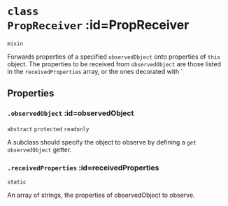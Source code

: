 
# <code>class <b>PropReceiver</b></code> :id=PropReceiver

`mixin`

Forwards properties of a specified `observedObject` onto properties of
`this` object. The properties to be received from `observedObject` are those
listed in the `receivedProperties` array, or the ones decorated with
`

## Properties




### <code>.<b>observedObject</b></code> :id=observedObject

`abstract` `protected` `readonly`

A subclass should specify the object to observe by defining a `get observedObject` getter.
        


### <code>.<b>receivedProperties</b></code> :id=receivedProperties

`static`

An array of strings, the properties of observedObject to observe.
        






        